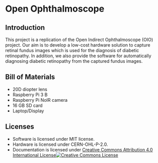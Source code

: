# Open Ophthalmoscope

## Introduction 

This project is a replication of the Open Indirect Ophthalmoscope (OIO) project. Our aim is to develop a low-cost hardware solution to capture retinal fundus images which is used for the diagnosis of diabetic retinopathy. In addition, we also provide the software for automatically diagnosing diabetic retinopathy from the captured fundus images.  

## Bill of Materials

* 20D diopter lens
* Raspberry Pi 3 B
* Raspberry Pi NoIR camera 
* 16 GB SD card
* Laptop/Display 

## Licenses 

* Software is licensed under MIT license.
* Hardware is licensed under CERN-OHL-P-2.0.
* Documentation is licensed under [Creative Commons Attribution 4.0 International License](http://creativecommons.org/licenses/by/4.0/)[![Creative Commons License](https://i.creativecommons.org/l/by/4.0/88x31.png)](http://creativecommons.org/licenses/by/4.0/)

